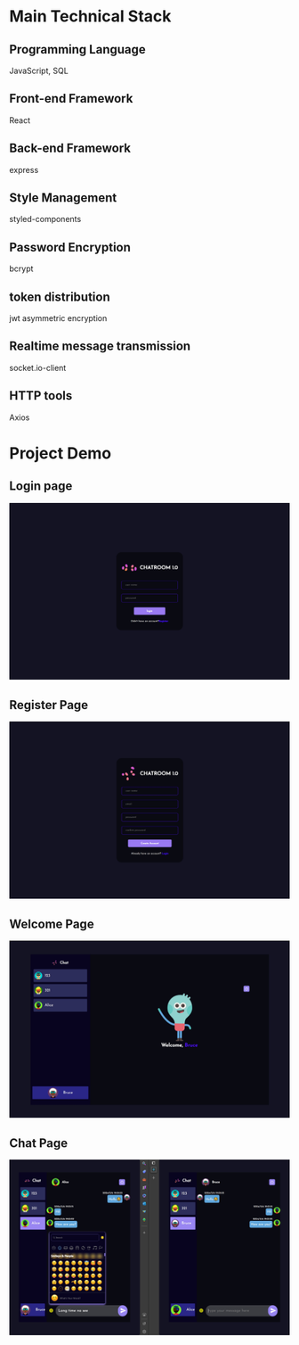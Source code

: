 # Main Technical Stack

## Programming Language

JavaScript, SQL

## Front-end Framework

React

## Back-end Framework

express

## Style Management

styled-components

## Password Encryption

bcrypt

## token distribution

jwt asymmetric encryption

## Realtime message transmission

socket.io-client

## HTTP tools

Axios

# Project Demo

## Login page

<img src="img/login.png" alt="ttd">

## Register Page

<img src="img/register.png" alt="ttd">

## Welcome Page

<img src="img/welcome.png" alt="ttd">

## Chat Page

<img src="img/chat.png" alt="ttd">

